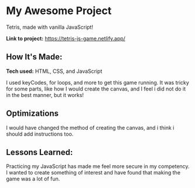 # My Awesome Project
Tetris, made with vanilla JavaScript!

**Link to project:** https://tetris-js-game.netlify.app/

## How It's Made:

**Tech used:** HTML, CSS, and JavaScript

I used keyCodes, for loops, and more to get this game running. It was tricky for some parts, like how I would create the canvas, and I feel i did not do it in the best manner, but it works!

## Optimizations

I would have changed the method of creating the canvas, and i think i should add instructions too.

## Lessons Learned:

Practicing my JavaScript has made me feel more secure in my competency. I wanted to create something of interest and have found that making the game was a lot of fun.

